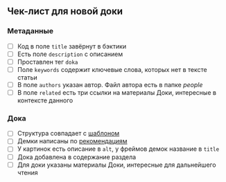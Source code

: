 ## Чек-лист для новой доки

### Метаданные

- [ ] Код в поле `title` завёрнут в бэктики
- [ ] Есть поле `description` с описанием
- [ ] Проставлен тег `doka`
- [ ] Поле `keywords` содержит ключевые слова, которых нет в тексте статьи
- [ ] В поле `authors` указан автор. Файл автора есть в папке _people_
- [ ] В поле `related` есть три ссылки на материалы Доки, интересные в контексте данного

### Дока

- [ ] Структура совпадает с [шаблоном](https://github.com/doka-guide/content/blob/main/docs/examples/doka.md)
- [ ] Демки написаны по [рекомендациям](https://github.com/doka-guide/content/blob/main/docs/demos/index.md)
- [ ] У картинок есть описание в `alt`, у фреймов демок название в `title`
- [ ] Дока добавлена в содержание раздела
- [ ] Для доки указаны материалы Доки, интересные для дальнейшего чтения
